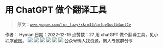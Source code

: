 # 用 ChatGPT 做个翻译工具

> 原文：[`www.yuque.com/for_lazy/xkrm14/imfoy3uotb4wnl2v`](https://www.yuque.com/for_lazy/xkrm14/imfoy3uotb4wnl2v)

<ne-p id="u4d32a2ee" data-lake-id="u4d32a2ee"><ne-text id="uc74fe795">作者： Hyman</ne-text></ne-p> <ne-p id="u02c7eda2" data-lake-id="u02c7eda2"><ne-text id="u0a761e02">日期：2022-12-19</ne-text></ne-p> <ne-p id="u264e0b30" data-lake-id="u264e0b30"><ne-text id="u5b40a4c4">点赞数：</ne-text><ne-text id="u77a4898e" ne-bold="true">27</ne-text></ne-p> <ne-hole id="u21b68ac7" data-lake-id="u21b68ac7"><ne-card data-card-name="hr" data-card-type="block" id="mGFbM" data-event-boundary="card"><ne-p id="ucb86b10e" data-lake-id="ucb86b10e"><ne-text id="u819674cc">用 chatGPT 做个翻译工具，见小程序截图。</ne-text></ne-p> <ne-p id="u8a1eb764" data-lake-id="u8a1eb764"><ne-card data-card-name="image" data-card-type="inline" id="KxgdX" data-event-boundary="card">![](img/a1f561425a27df4bb3fb6f154eed8e1a.png)</ne-card></ne-p> <ne-p id="u8f15a158" data-lake-id="u8f15a158"><ne-card data-card-name="image" data-card-type="inline" id="gex1k" data-event-boundary="card">![](img/43e0b26a117db6405895ce0700422671.png)</ne-card></ne-p> <ne-p id="u00cc6627" data-lake-id="u00cc6627"><ne-card data-card-name="image" data-card-type="inline" id="HNYpH" data-event-boundary="card">![](img/224738471c50aafb7554c73e7df02e57.png)</ne-card></ne-p> <ne-p id="ufa1f8b8a" data-lake-id="ufa1f8b8a"><ne-card data-card-name="image" data-card-type="inline" id="GorRP" data-event-boundary="card">![](img/29856bb8a27717a721cf9b2544df5396.png)</ne-card></ne-p> <ne-p id="u13d70a53" data-lake-id="u13d70a53"><ne-card data-card-name="image" data-card-type="inline" id="Awne6" data-event-boundary="card">![](img/13a07c4c4e80b4cdc063fefe9fcb719c.png)</ne-card></ne-p> <ne-p id="u72014dc4" data-lake-id="u72014dc4"><ne-card data-card-name="image" data-card-type="inline" id="gSPJ3" data-event-boundary="card">![](img/02817c45f199b174aa467779212cce0c.png)</ne-card></ne-p> <ne-hole id="u68ed6801" data-lake-id="u68ed6801"><ne-card data-card-name="hr" data-card-type="block" id="PYnxq" data-event-boundary="card"><ne-p id="u68e8f28a" data-lake-id="u68e8f28a"><ne-text id="uda70d8e3">公众号懒人找资源，懒人专属群分享</ne-text></ne-p></ne-card></ne-hole></ne-card></ne-hole>